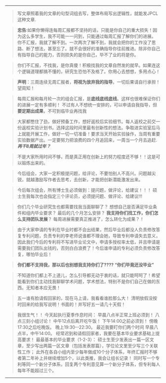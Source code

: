 *** 
> 写文章照着我的文章的句型词组去写，整体布局写出逻辑性，就能发JPCL这种文章.

> **忠告**:如果你懒得连每周汇报都不坚持的话，只能是你自己的重大损失！因为这么多学生，我不可能一一问到，只能通过每周汇报了解你们的进展。
你不汇报，我就了解不到。一次两次了解不到，我就会把你的工作没了思路、断了想法，甚至忘了。就不会很好的准确指导你往前推进。除非你自己有指导自己的能力，否则损失的是你自己，毕不了业的将是你。

> 你们不汇报，不找我，是你真傻！积极找我的文章自然发的就早。如果连这个逻辑道理都搞不懂的，研究生恐怕不及格了。你用心去想想，多用点心！

> **声明**：三周连续无周汇报者，**将视为放弃我的指导**。一切后果请自行承担！望周知！ 

> 每周汇报和每月轮一次的组会汇报，是**底线底线底线**。这样也很难保证你们的进展一定有多顺利！
不过有人不想统一安排的，可以申请自我指导，但**要定期出成果**，不可到临毕业再找我

> 大家都憋住了劲，做好预备工作，想好返校后实验细节。每人返校之前交一份返校实验计划书。选择这段时间里最有创新性的想法。争取进实验室后马上就能开展工作，做好一切一切准备！要求当天开始实验操作，当周有重要实验数据产出。一定要努力把浪费的四个月追回来，一周当一个月去追赶.  ***再干8周就过年？*** 

> 不是大家所用时间不够，而是真正用在创新上的努力程度还不够！！这是可以锻炼出来的。 

> 今后组会，大家一定积极提问题，给评论，不要怕别人不高兴。问题越尖锐，就越激励写作者去思考，去创新，才能把创新潜能激发出来。

> 今后每次组会，所有博士生必须做到：提问题，做评论，给建议！！！ 硕士生我每次也会指定三个评论员，必须提问题、做评论、给建议!!! 

>你们几个毕业研究生也都需要找我当面聊聊了？
想想自己是否满足毕业条件和组内毕业要求？
最后的几个月怎么安排？
**我支持你们找工作，你们怎么支持团队发展**？
每周进展需要真正推进了，怎么转化为成果？！

>由于大家申请的专利在毕业时都不会出结果，然后毕业后都没人负责修改答复专利问题，负责专利的李老师说谁都不理会她，导致专利申请失去意义，因此我们今后的专利将不写进毕业论文中，申请多授权率太低，并且申请是需要我们团队出钱的，否则白白浪费了！今后谁申请的专利必须负责修改答复，哪怕毕业后！

> **你们都不支持我，那以后也别想我支持你们了????  “你们毕竟还没毕业”**

>不知道你们都上不上道儿，怎么引导都无动于衷的话，就只能呵呵了！希望能看到你们主动找我聊聊学术问题，学术想法，特别不是你们自己在做的东西。无知者本应无畏！

>五一谁有脸请假回家的，现在马上请，我看看谁脸那么大！ 清明放假没按时回来的给我写说明！书面的！并写好五一请几十天假！

>我很生气！！
今天起执行夏季作息时间：
早晨八点半正常上班必须到！
八点三刻小组讨论！
中午12点后离开吃午饭！
下午14:00之前必须到！
傍晚17:30之后吃晚饭。
晚上19:30--22:30。
最近我要盯你们两个时间
早晨八点半，中午14:00。
经常迟到和请假回家者，我要在基本毕业要求基础上提高要求！
最最基本的毕业要求（1-2-3）：
硕士生至少发表出一篇一区文章，至少写出两篇一区文章（包括发表那篇），学位论文里至少写三个关联性工作；
此外在各自小组内至少每年做成10个分子体系，年终汇报时不够者第二年补上并继续增加5个，以此类推，我会让组长记录！
同时写一个专利等同一个新分子体系，回复两个专利意见算一个新分子体系，但专利每人每年不能超过三个。

***
